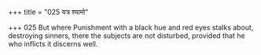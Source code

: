 +++
title = "025 यत्र श्यामो"

+++
025	But where Punishment with a black hue and red eyes stalks about, destroying sinners, there the subjects are not disturbed, provided that he who inflicts it discerns well.
